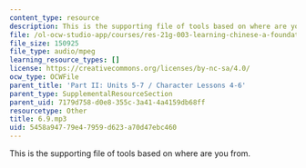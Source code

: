 ```yaml
---
content_type: resource
description: This is the supporting file of tools based on where are you from.
file: /ol-ocw-studio-app/courses/res-21g-003-learning-chinese-a-foundation-course-in-mandarin-spring-2011/5458a94779e47959d623a70d47ebc460_6.9.mp3
file_size: 150925
file_type: audio/mpeg
learning_resource_types: []
license: https://creativecommons.org/licenses/by-nc-sa/4.0/
ocw_type: OCWFile
parent_title: 'Part II: Units 5-7 / Character Lessons 4-6'
parent_type: SupplementalResourceSection
parent_uid: 7179d758-d0e8-355c-3a41-4a4159db68ff
resourcetype: Other
title: 6.9.mp3
uid: 5458a947-79e4-7959-d623-a70d47ebc460
---
```

This is the supporting file of tools based on where are you from.